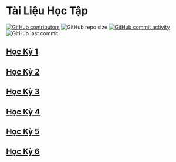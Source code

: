 # Tài Liệu Học Tập
[![GitHub contributors](https://img.shields.io/github/contributors/DH20LT/Tai-Lieu-Hoc-Tap)](https://github.com/DH20LT/Tai-Lieu-Hoc-Tap/graphs/contributors)
![GitHub repo size](https://img.shields.io/github/repo-size/DH20LT/Tai-Lieu-Hoc-Tap)
[![GitHub commit activity](https://img.shields.io/github/commit-activity/m/DH20LT/Tai-Lieu-Hoc-Tap?color=yellow)](https://github.com/DH20LT/Tai-Lieu-Hoc-Tap/graphs/code-frequency)
![GitHub last commit](https://img.shields.io/github/last-commit/DH20LT/Tai-Lieu-Hoc-Tap?color=yellow)
## [Học Kỳ 1](https://github.com/DH20LT/Tai-Lieu-Hoc-Tap/tree/main/HK1#readme)
## [Học Kỳ 2](https://github.com/DH20LT/Tai-Lieu-Hoc-Tap/tree/main/HK2#readme)
## [Học Kỳ 3](https://github.com/DH20LT/Tai-Lieu-Hoc-Tap/tree/main/HK3#readme)
## [Học Kỳ 4](https://github.com/DH20LT/Tai-Lieu-Hoc-Tap/tree/main/HK4#readme)
## [Học Kỳ 5](https://github.com/DH20LT/Tai-Lieu-Hoc-Tap/tree/main/HK5#readme)
## [Học Kỳ 6](https://github.com/DH20LT/Tai-Lieu-Hoc-Tap/tree/main/HK5#readme)
